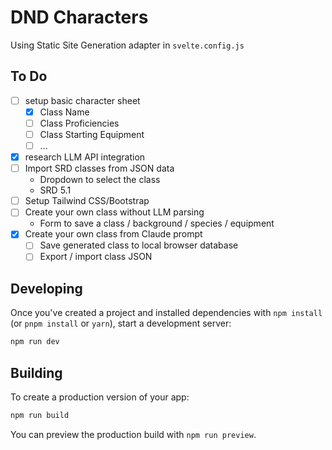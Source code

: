 # DND Characters

Using Static Site Generation adapter in `svelte.config.js`

## To Do
* [ ] setup basic character sheet
  * [x] Class Name
  * [ ] Class Proficiencies
  * [ ] Class Starting Equipment
  * [ ] ...
* [x] research LLM API integration
* [ ] Import SRD classes from JSON data
  * Dropdown to select the class
  * SRD 5.1
* [ ] Setup Tailwind CSS/Bootstrap
* [ ] Create your own class without LLM parsing
  * Form to save a class / background / species / equipment
* [x] Create your own class from Claude prompt
  * [ ] Save generated class to local browser database
  * [ ] Export / import class JSON 

## Developing

Once you've created a project and installed dependencies with `npm install` (or `pnpm install` or `yarn`), start a development server:

```bash
npm run dev
```

## Building

To create a production version of your app:

```bash
npm run build
```

You can preview the production build with `npm run preview`.

